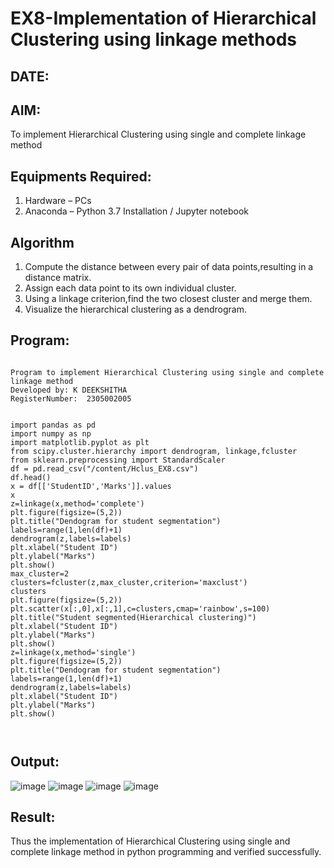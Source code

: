 # EX8-Implementation of Hierarchical Clustering using linkage methods
## DATE:
## AIM:
To implement Hierarchical Clustering using single and complete linkage method

## Equipments Required:
1. Hardware – PCs
2. Anaconda – Python 3.7 Installation / Jupyter notebook

## Algorithm
1. Compute the distance between every pair of data points,resulting in a distance matrix.
2. Assign each data point to its own individual cluster.
3. Using a linkage criterion,find the two closest cluster and merge them.
4. Visualize the hierarchical clustering as a dendrogram.
## Program:
```

Program to implement Hierarchical Clustering using single and complete linkage method
Developed by: K DEEKSHITHA
RegisterNumber:  2305002005


import pandas as pd
import numpy as np
import matplotlib.pyplot as plt
from scipy.cluster.hierarchy import dendrogram, linkage,fcluster
from sklearn.preprocessing import StandardScaler
df = pd.read_csv("/content/Hclus_EX8.csv")
df.head()
x = df[['StudentID','Marks']].values
x
z=linkage(x,method='complete')
plt.figure(figsize=(5,2))
plt.title("Dendogram for student segmentation")
labels=range(1,len(df)+1)
dendrogram(z,labels=labels)
plt.xlabel("Student ID")
plt.ylabel("Marks")
plt.show()
max_cluster=2
clusters=fcluster(z,max_cluster,criterion='maxclust')
clusters
plt.figure(figsize=(5,2))
plt.scatter(x[:,0],x[:,1],c=clusters,cmap='rainbow',s=100)
plt.title("Student segmented(Hierarchical clustering)")
plt.xlabel("Student ID")
plt.ylabel("Marks")
plt.show()
z=linkage(x,method='single')
plt.figure(figsize=(5,2))
plt.title("Dendogram for student segmentation")
labels=range(1,len(df)+1)
dendrogram(z,labels=labels)
plt.xlabel("Student ID")
plt.ylabel("Marks")
plt.show()



```

## Output:
![image](https://github.com/user-attachments/assets/2522ce0b-0e6d-440a-b9e5-7d3270187ae1)
![image](https://github.com/user-attachments/assets/9f2c81a7-18b8-40cc-b70c-fe270fc07611)
![image](https://github.com/user-attachments/assets/70039f13-045f-4521-80f2-1ab5dc610a09)
![image](https://github.com/user-attachments/assets/2f154a90-f1a6-4ff0-bcf2-02b2406f60f2)

## Result:
Thus the implementation of Hierarchical Clustering using single and complete linkage method in python programming and verified successfully.
